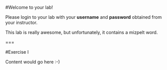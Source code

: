 #Welcome to your lab!

Please login to your lab with your **username** and **password** obtained from your instructor.

This lab is really awesome, but unfortunately, it contains a mizpelt word.

===

#Exercise I

Content would go here :-)
